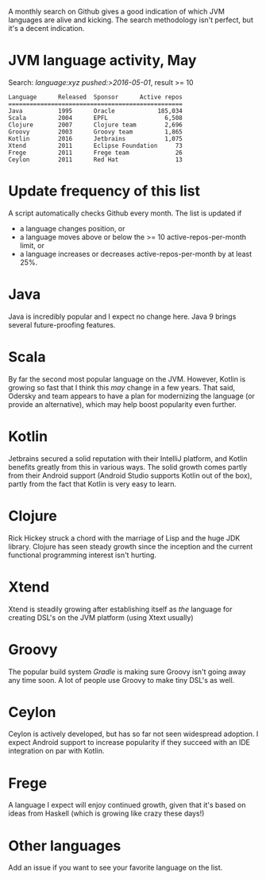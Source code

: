 A monthly search on Github gives a good indication of which JVM languages are alive and kicking. The search methodology isn't perfect, but it's a decent indication.

# JVM language activity, May

Search: *language:xyz pushed:>2016-05-01*, result >= 10

    Language      Released  Sponsor      Active repos
    =================================================
    Java          1995      Oracle            185,034
    Scala         2004      EPFL                6,508
    Clojure       2007      Clojure team        2,696
    Groovy        2003      Groovy team         1,865
    Kotlin        2016      Jetbrains           1,075
    Xtend         2011      Eclipse Foundation     73
    Frege         2011      Frege team             26
    Ceylon        2011      Red Hat                13

# Update frequency of this list

A script automatically checks Github every month. The list is updated if

* a language changes position, or
* a language moves above or below the >= 10 active-repos-per-month limit, or
* a language increases or decreases active-repos-per-month by at least 25%.

# Java

Java is incredibly popular and I expect no change here. Java 9 brings several future-proofing features.

# Scala

By far the second most popular language on the JVM. However, Kotlin is growing so fast that I think this _may_ change in a few years. That said, Odersky and team appears to have a plan for modernizing the language (or provide an alternative), which may help boost popularity even further.

# Kotlin

Jetbrains secured a solid reputation with their IntelliJ platform, and Kotlin benefits greatly from this in various ways. The solid growth comes partly from their Android support (Android Studio supports Kotlin out of the box), partly from the fact that Kotlin is very easy to learn.

# Clojure

Rick Hickey struck a chord with the marriage of Lisp and the huge JDK library. Clojure has seen steady growth since the inception and the current functional programming interest isn't hurting.

# Xtend

Xtend is steadily growing after establishing itself as _the_ language for creating DSL's on the JVM platform (using Xtext usually)

# Groovy

The popular build system *Gradle* is making sure Groovy isn't going away any time soon. A lot of people use Groovy to make tiny DSL's as well.

# Ceylon

Ceylon is actively developed, but has so far not seen widespread adoption. I expect Android support to increase popularity if they succeed with an IDE integration on par with Kotlin.

# Frege

A language I expect will enjoy continued growth, given that it's based on ideas from Haskell (which is growing like crazy these days!)

# Other languages

Add an issue if you want to see your favorite language on the list.